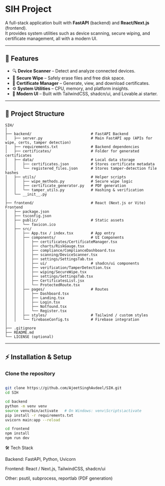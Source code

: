 # SIH Project

A full-stack application built with **FastAPI** (backend) and **React/Next.js** (frontend).  
It provides system utilities such as device scanning, secure wiping, and certificate management, all with a modern UI.

---

## 🚀 Features
- 🔍 **Device Scanner** – Detect and analyze connected devices.  
- 🧹 **Secure Wipe** – Safely erase files and free disk space.  
- 📜 **Certificate Manager** – Generate, view, and download certificates.  
- ⚙️ **System Utilities** – CPU, memory, and platform insights.  
- 🎨 **Modern UI** – Built with TailwindCSS, shadcn/ui, and Lovable.ai starter.  

---

## 📂 Project Structure
```
SIH/
│
├── backend/                           # FastAPI Backend
│   ├── server.py                      # Main FastAPI app (APIs for wipe, certs, tamper detection)
│   ├── requirements.txt               # Backend dependencies
│   ├── certificates/                  # Folder for generated certificates
│   ├── data/                          # Local data storage
│   │   ├── certificates.json          # Stores certificate metadata
│   │   └── registered_files.json      # Stores tamper-detection file hashes
│   ├── utils/                         # Helper scripts
│   │   ├── wipe_methods.py            # Secure wipe logic
│   │   ├── certificate_generator.py   # PDF generation
│   │   └── tamper_utils.py            # Hashing & verification
│   └── __init__.py
│
├── frontend/                          # React (Next.js or Vite) Frontend
│   ├── package.json
│   ├── tsconfig.json
│   ├── public/                        # Static assets
│   │   └── favicon.ico
│   ├── src/
│   │   ├── App.tsx / index.tsx        # App entry
│   │   ├── components/                # UI Components
│   │   │   ├── certificates/CertificateManager.tsx                  
│   │   │   ├── charts/RiskGauge.tsx
│   │   │   ├── compliance/ComplianceDashboard.tsx
│   │   │   ├── scanning/DeviceScanner.tsx 
│   │   │   ├── settings/SettingsTab.tsx
│   │   │   ├── ui/                    # shadcn/ui components
│   │   │   ├── verification/TamperDetection.tsx
│   │   │   ├── wiping/SecureWipe.tsx
│   │   │   ├── settings/SettingsTab.tsx
│   │   │   ├── CertificatesList.jsx
│   │   │   └── ProtectedRoute.tsx
│   │   ├── pages/                     # Routes
│   │   │   ├── Dashboard.tsx
│   │   │   ├── Landing.tsx
│   │   │   ├── Login.tsx
│   │   │   ├── Notfound.tsx
│   │   │   └── Register.tsx
│   │   ├── styles/                    # Tailwind / custom styles
│   │   └── firebaseConfig.ts          # Firebase integration
│
├── .gitignore
├── README.md
└── LICENSE (optional)
```

---

## ⚡ Installation & Setup

### Clone the repository
```bash

git clone https://github.com/AjeetSinghAvdeel/SIH.git
cd SIH

cd backend
python -m venv venv
source venv/bin/activate   # On Windows: venv\Scripts\activate
pip install -r requirements.txt
uvicorn main:app --reload

cd frontend
npm install
npm run dev
```

🛠️ Tech Stack

Backend: FastAPI, Python, Uvicorn

Frontend: React / Next.js, TailwindCSS, shadcn/ui

Other: psutil, subprocess, reportlab (PDF generation)
